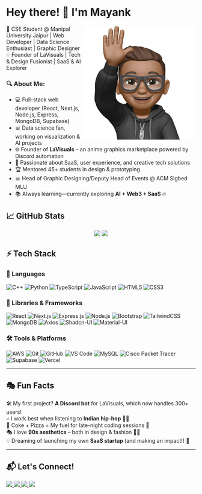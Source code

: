 # Hey there! 👋 I'm Mayank



<img src="assets/memoji.png" width="300" align="right">

🚀 CSE Student @ Manipal University Jaipur | Web Developer | Data Science Enthusiast | Graphic Designer  
💡 Founder of LaVisuals | Tech & Design Fusionist | SaaS & AI Explorer  



### 🔍 About Me:

- 💻 Full-stack web developer (React, Next.js, Node.js, Express, MongoDB, Supabase)
- 📊 Data science fan, working on visualization & AI projects
- 🌐 Founder of **LaVisuals** – an anime graphics marketplace powered by Discord automation
- 🚀 Passionate about SaaS, user experience, and creative tech solutions
- 🏆 Mentored 45+ students in design & prototyping
- 📊 Head of Graphic Designing/Deputy Head of Events @ ACM Sigbed MUJ
- 📚 Always learning—currently exploring **AI + Web3 + SaaS** 🔥

## 📈 GitHub Stats

<p align="center">
  <img width="47%" src="https://github-readme-stats.vercel.app/api?username=MynkSinghal&show_icons=true&hide_border=true&theme=algolia" />
  <img width="50%" src="https://github-readme-streak-stats.herokuapp.com/?user=MynkSinghal&hide_border=true&theme=algolia" />
</p>


## ⚡ Tech Stack

### 🚀 Languages
![C++](https://img.shields.io/badge/c++-%2300599C.svg?style=for-the-badge&logo=c%2B%2B&logoColor=white)
![Python](https://img.shields.io/badge/python-%233776AB.svg?style=for-the-badge&logo=python&logoColor=white)
![TypeScript](https://img.shields.io/badge/typescript-%23007ACC.svg?style=for-the-badge&logo=typescript&logoColor=white)
![JavaScript](https://img.shields.io/badge/javascript-%23323330.svg?style=for-the-badge&logo=javascript&logoColor=%23F7DF1E)
![HTML5](https://img.shields.io/badge/html5-%23E34F26.svg?style=for-the-badge&logo=html5&logoColor=white)
![CSS3](https://img.shields.io/badge/css3-%231572B6.svg?style=for-the-badge&logo=css3&logoColor=white)

### 🧩 Libraries & Frameworks
![React](https://img.shields.io/badge/react-%2320232a.svg?style=for-the-badge&logo=react&logoColor=%2361DAFB)
![Next.js](https://img.shields.io/badge/Next-black?style=for-the-badge&logo=next.js&logoColor=white)
![Express.js](https://img.shields.io/badge/express.js-%23404d59.svg?style=for-the-badge&logo=express&logoColor=%2361DAFB)
![Node.js](https://img.shields.io/badge/node.js-6DA55F?style=for-the-badge&logo=node.js&logoColor=white)
![Bootstrap](https://img.shields.io/badge/bootstrap-%238511FA.svg?style=for-the-badge&logo=bootstrap&logoColor=white)
![TailwindCSS](https://img.shields.io/badge/tailwindcss-%2338B2AC.svg?style=for-the-badge&logo=tailwind-css&logoColor=white)
![MongoDB](https://img.shields.io/badge/MongoDB-%2347A248.svg?style=for-the-badge&logo=mongodb&logoColor=white)
![Axios](https://img.shields.io/badge/Axios-%2320232a.svg?style=for-the-badge&logo=axios&logoColor=white)
![Shadcn-UI](https://img.shields.io/badge/Shadcn--UI-%2320232a.svg?style=for-the-badge&logo=shadcn&logoColor=white)
![Material-UI](https://img.shields.io/badge/Material--UI-%230081CB.svg?style=for-the-badge&logo=material-ui&logoColor=white)

### 🛠 Tools & Platforms
![AWS](https://img.shields.io/badge/AWS-%23232F3E.svg?style=for-the-badge&logo=amazon-aws&logoColor=white)
![Git](https://img.shields.io/badge/git-%23F05033.svg?style=for-the-badge&logo=git&logoColor=white)
![GitHub](https://img.shields.io/badge/github-%23121011.svg?style=for-the-badge&logo=github&logoColor=white)
![VS Code](https://img.shields.io/badge/Visual%20Studio%20Code-0078d7.svg?style=for-the-badge&logo=visual-studio-code&logoColor=white)
![MySQL](https://img.shields.io/badge/MySQL-%234479A1.svg?style=for-the-badge&logo=mysql&logoColor=white)
![Cisco Packet Tracer](https://img.shields.io/badge/Cisco%20Packet%20Tracer-%23232F3E.svg?style=for-the-badge&logo=cisco&logoColor=white)
![Supabase](https://img.shields.io/badge/Supabase-%2335BDB2.svg?style=for-the-badge&logo=supabase&logoColor=white)
![Vercel](https://img.shields.io/badge/Vercel-%23000000.svg?style=for-the-badge&logo=vercel&logoColor=white)

---

## 🎭 **Fun Facts**

🛠️ My first project? **A Discord bot** for LaVisuals, which now handles 300+ users!  
🎶 I work best when listening to **Indian hip-hop** 🎵🔥  
🥤 Coke + Pizza = My fuel for late-night coding sessions 🍕  
🎭 I love **90s aesthetics** – both in design & fashion 👕✨  
💡 Dreaming of launching my own **SaaS startup** (and making an impact!) 🚀  

---

## 📬 Let's Connect!

<p align="left">
  <a href="https://www.linkedin.com/in/mynkkkk">
    <img src="https://img.shields.io/badge/linkedin-%230077B5.svg?style=for-the-badge&logo=linkedin&logoColor=white"/>
  </a>
  <a href="https://x.com/_mynkkkk_?s=21">
    <img src="https://img.shields.io/badge/X-%23000000.svg?style=for-the-badge&logo=X&logoColor=white"/>
  </a>
  <a href="https://www.instagram.com/_mynkkkk_/">
    <img src="https://img.shields.io/badge/Instagram-%23E4405F.svg?style=for-the-badge&logo=Instagram&logoColor=white"/>
  </a>
  <a href="mailto:singhal2004mayank@gmail.com">
    <img src="https://img.shields.io/badge/Gmail-D14836?style=for-the-badge&logo=gmail&logoColor=white"/>
  </a>
</p>

